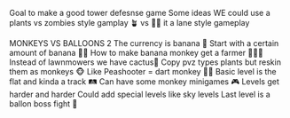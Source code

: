 Goal to make a good tower defesnse game
Some ideas
WE could use a plants vs zombies style gamplay 🪴 vs 🧟‍♂️
it a lane style gameplay

MONKEYS VS BALLOONS 2
The currency is banana 🍌
Start with a certain amount of banana 🍌💸
How to make banana monkey get a farmer 👨‍🌾🐵
Instead of lawnmowers  we have  cactus🌵
Copy pvz types plants but reskin them as monkeys 🐵
Like Peashooter = dart monkey 🎯🐒
Basic level is the flat and kinda a track 🛤️
Can have some monkey minigames 🎮
Levels get harder and harder
Could add special levels like sky levels 
Last level is a ballon boss fight 🎈

